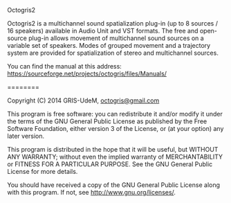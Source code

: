 Octogris2

Octogris2 is a multichannel sound spatialization plug-in (up to 8 sources / 16 speakers) available in Audio Unit and VST formats. The free and open-source plug-in allows movement of multichannel sound sources on a variable set of speakers. Modes of grouped movement and a trajectory system are provided for spatialization of stereo and multichannel sources.

You can find the manual at this address:
https://sourceforge.net/projects/octogris/files/Manuals/

========

Copyright (C) 2014  GRIS-UdeM, octogris@gmail.com

This program is free software: you can redistribute it and/or modify
it under the terms of the GNU General Public License as published by
the Free Software Foundation, either version 3 of the License, or
(at your option) any later version.

This program is distributed in the hope that it will be useful,
but WITHOUT ANY WARRANTY; without even the implied warranty of
MERCHANTABILITY or FITNESS FOR A PARTICULAR PURPOSE.  See the
GNU General Public License for more details.

You should have received a copy of the GNU General Public License
along with this program.  If not, see <http://www.gnu.org/licenses/>.

